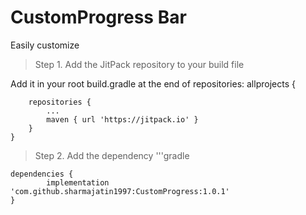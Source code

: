 # CustomProgress Bar
Easily customize

> Step 1. Add the JitPack repository to your build file

Add it in your root build.gradle at the end of repositories:
allprojects {

		repositories {
			...
			maven { url 'https://jitpack.io' }
		}
	}

 > Step 2. Add the dependency
  '''gradle
  
 	dependencies {
	        implementation 'com.github.sharmajatin1997:CustomProgress:1.0.1'
	}

 

